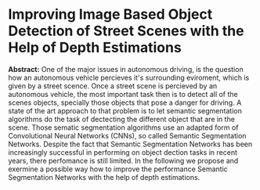 #  Improving Image Based Object Detection of Street Scenes with the Help of Depth Estimations
**Abstract:** One of the major issues in autonomous driving, is the question how an autonomous vehicle percieves it's surrounding eviroment, which is given by a street scence. Once a street scene is percieved  by an autonomous vehicle, the most important task then is to detect all of the scenes objects, specially those objects that pose a danger for driving. A state of the art approach to that problem is to let semantic segmentation algorithms do the task of dectecting the different object that are in the scene. Those sematic segmentation algorithms use an adapted form of Convolutional Neural Networks (CNNs), so called Semantic Segmentation Networks. Despite the fact that Semantic Segmentation Networks has been increasingly successful in performing on object dection tasks in recent years, there perfomance is still limited. 
In the following we propose and exermine a possible way how to improve the performance Semantic Segmentation Networks with the help of depth estimations.
